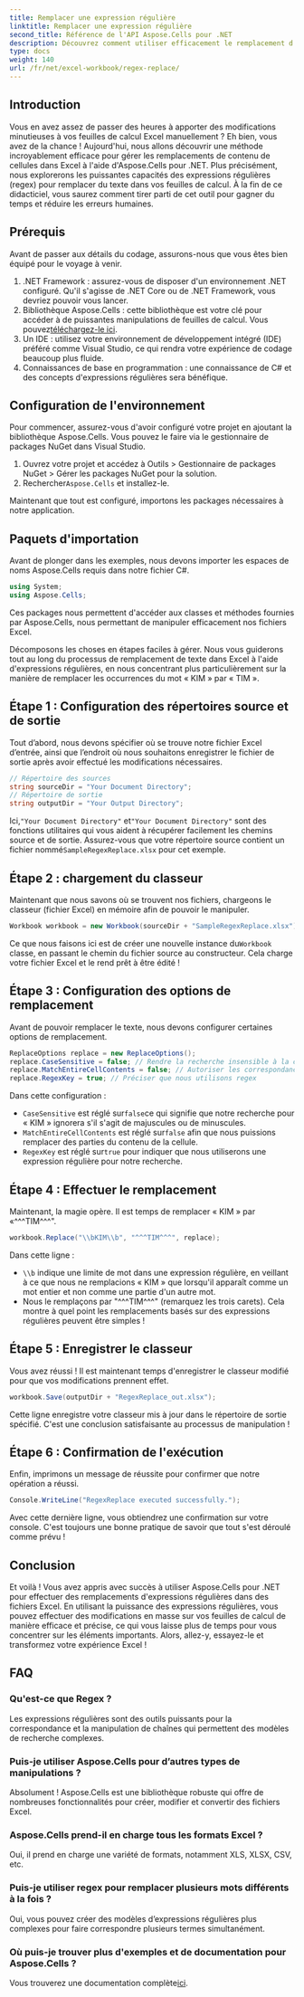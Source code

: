 ```yaml
---
title: Remplacer une expression régulière
linktitle: Remplacer une expression régulière
second_title: Référence de l'API Aspose.Cells pour .NET
description: Découvrez comment utiliser efficacement le remplacement d'expressions régulières dans Excel avec Aspose.Cells pour .NET. Améliorez la productivité et la précision de vos tâches de feuille de calcul.
type: docs
weight: 140
url: /fr/net/excel-workbook/regex-replace/
---
```

## Introduction

Vous en avez assez de passer des heures à apporter des modifications minutieuses à vos feuilles de calcul Excel manuellement ? Eh bien, vous avez de la chance ! Aujourd'hui, nous allons découvrir une méthode incroyablement efficace pour gérer les remplacements de contenu de cellules dans Excel à l'aide d'Aspose.Cells pour .NET. Plus précisément, nous explorerons les puissantes capacités des expressions régulières (regex) pour remplacer du texte dans vos feuilles de calcul. À la fin de ce didacticiel, vous saurez comment tirer parti de cet outil pour gagner du temps et réduire les erreurs humaines.

## Prérequis

Avant de passer aux détails du codage, assurons-nous que vous êtes bien équipé pour le voyage à venir.

1. .NET Framework : assurez-vous de disposer d'un environnement .NET configuré. Qu'il s'agisse de .NET Core ou de .NET Framework, vous devriez pouvoir vous lancer.
2.  Bibliothèque Aspose.Cells : cette bibliothèque est votre clé pour accéder à de puissantes manipulations de feuilles de calcul. Vous pouvez[téléchargez-le ici](https://releases.aspose.com/cells/net/).
3. Un IDE : utilisez votre environnement de développement intégré (IDE) préféré comme Visual Studio, ce qui rendra votre expérience de codage beaucoup plus fluide.
4. Connaissances de base en programmation : une connaissance de C# et des concepts d'expressions régulières sera bénéfique.

## Configuration de l'environnement

Pour commencer, assurez-vous d'avoir configuré votre projet en ajoutant la bibliothèque Aspose.Cells. Vous pouvez le faire via le gestionnaire de packages NuGet dans Visual Studio.

1. Ouvrez votre projet et accédez à Outils > Gestionnaire de packages NuGet > Gérer les packages NuGet pour la solution.
2.  Rechercher`Aspose.Cells` et installez-le.

Maintenant que tout est configuré, importons les packages nécessaires à notre application.

## Paquets d'importation

Avant de plonger dans les exemples, nous devons importer les espaces de noms Aspose.Cells requis dans notre fichier C#.

```csharp
using System;
using Aspose.Cells;
```

Ces packages nous permettent d'accéder aux classes et méthodes fournies par Aspose.Cells, nous permettant de manipuler efficacement nos fichiers Excel.

Décomposons les choses en étapes faciles à gérer. Nous vous guiderons tout au long du processus de remplacement de texte dans Excel à l'aide d'expressions régulières, en nous concentrant plus particulièrement sur la manière de remplacer les occurrences du mot « KIM » par « TIM ».

## Étape 1 : Configuration des répertoires source et de sortie

Tout d’abord, nous devons spécifier où se trouve notre fichier Excel d’entrée, ainsi que l’endroit où nous souhaitons enregistrer le fichier de sortie après avoir effectué les modifications nécessaires.

```csharp
// Répertoire des sources
string sourceDir = "Your Document Directory";
// Répertoire de sortie
string outputDir = "Your Output Directory";
```

 Ici,`"Your Document Directory"` et`"Your Document Directory"` sont des fonctions utilitaires qui vous aident à récupérer facilement les chemins source et de sortie. Assurez-vous que votre répertoire source contient un fichier nommé`SampleRegexReplace.xlsx` pour cet exemple.

## Étape 2 : chargement du classeur

Maintenant que nous savons où se trouvent nos fichiers, chargeons le classeur (fichier Excel) en mémoire afin de pouvoir le manipuler.

```csharp
Workbook workbook = new Workbook(sourceDir + "SampleRegexReplace.xlsx");
```

 Ce que nous faisons ici est de créer une nouvelle instance du`Workbook` classe, en passant le chemin du fichier source au constructeur. Cela charge votre fichier Excel et le rend prêt à être édité !

## Étape 3 : Configuration des options de remplacement

Avant de pouvoir remplacer le texte, nous devons configurer certaines options de remplacement.

```csharp
ReplaceOptions replace = new ReplaceOptions();
replace.CaseSensitive = false; // Rendre la recherche insensible à la casse
replace.MatchEntireCellContents = false; // Autoriser les correspondances partielles
replace.RegexKey = true; // Préciser que nous utilisons regex
```

Dans cette configuration :
- `CaseSensitive` est réglé sur`false`ce qui signifie que notre recherche pour « KIM » ignorera s'il s'agit de majuscules ou de minuscules.
- `MatchEntireCellContents` est réglé sur`false` afin que nous puissions remplacer des parties du contenu de la cellule.
- `RegexKey` est réglé sur`true` pour indiquer que nous utiliserons une expression régulière pour notre recherche.

## Étape 4 : Effectuer le remplacement

Maintenant, la magie opère. Il est temps de remplacer « KIM » par «^^^TIM^^^".

```csharp
workbook.Replace("\\bKIM\\b", "^^^TIM^^^", replace);
```

Dans cette ligne :
- `\\b` indique une limite de mot dans une expression régulière, en veillant à ce que nous ne remplacions « KIM » que lorsqu'il apparaît comme un mot entier et non comme une partie d'un autre mot.
- Nous le remplaçons par "^^^TIM^^^" (remarquez les trois carets). Cela montre à quel point les remplacements basés sur des expressions régulières peuvent être simples !

## Étape 5 : Enregistrer le classeur

Vous avez réussi ! Il est maintenant temps d'enregistrer le classeur modifié pour que vos modifications prennent effet.

```csharp
workbook.Save(outputDir + "RegexReplace_out.xlsx");
```

Cette ligne enregistre votre classeur mis à jour dans le répertoire de sortie spécifié. C'est une conclusion satisfaisante au processus de manipulation !

## Étape 6 : Confirmation de l'exécution

Enfin, imprimons un message de réussite pour confirmer que notre opération a réussi.

```csharp
Console.WriteLine("RegexReplace executed successfully.");
```

Avec cette dernière ligne, vous obtiendrez une confirmation sur votre console. C'est toujours une bonne pratique de savoir que tout s'est déroulé comme prévu !

## Conclusion

Et voilà ! Vous avez appris avec succès à utiliser Aspose.Cells pour .NET pour effectuer des remplacements d'expressions régulières dans des fichiers Excel. En utilisant la puissance des expressions régulières, vous pouvez effectuer des modifications en masse sur vos feuilles de calcul de manière efficace et précise, ce qui vous laisse plus de temps pour vous concentrer sur les éléments importants. Alors, allez-y, essayez-le et transformez votre expérience Excel !

## FAQ 

### Qu'est-ce que Regex ?  
Les expressions régulières sont des outils puissants pour la correspondance et la manipulation de chaînes qui permettent des modèles de recherche complexes.

### Puis-je utiliser Aspose.Cells pour d’autres types de manipulations ?  
Absolument ! Aspose.Cells est une bibliothèque robuste qui offre de nombreuses fonctionnalités pour créer, modifier et convertir des fichiers Excel.

### Aspose.Cells prend-il en charge tous les formats Excel ?  
Oui, il prend en charge une variété de formats, notamment XLS, XLSX, CSV, etc.

### Puis-je utiliser regex pour remplacer plusieurs mots différents à la fois ?  
Oui, vous pouvez créer des modèles d’expressions régulières plus complexes pour faire correspondre plusieurs termes simultanément.

### Où puis-je trouver plus d'exemples et de documentation pour Aspose.Cells ?  
 Vous trouverez une documentation complète[ici](https://reference.aspose.com/cells/net/).